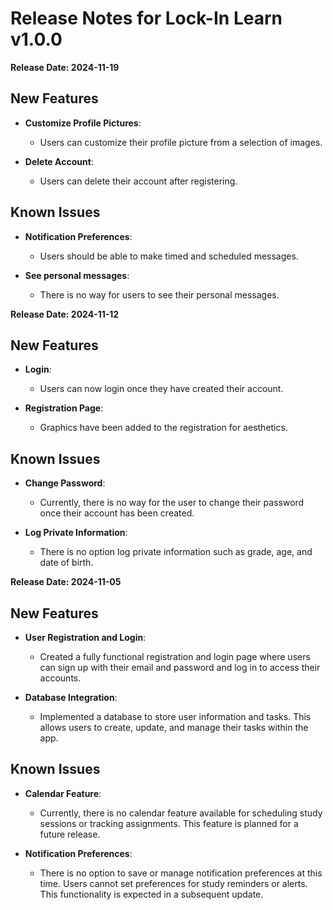 # Release Notes for Lock-In Learn v1.0.0
**Release Date: 2024-11-19**
## New Features
- **Customize Profile Pictures**:
  - Users can customize their profile picture from a selection of images. 

- **Delete Account**:
  - Users can delete their account after registering. 

## Known Issues
- **Notification Preferences**:
  - Users should be able to make timed and scheduled messages.

- **See personal messages**:
  - There is no way for users to see their personal messages.

**Release Date: 2024-11-12**
## New Features
- **Login**:
  - Users can now login once they have created their account. 

- **Registration Page**:
  - Graphics have been added to the registration for aesthetics.

## Known Issues
- **Change Password**:
  - Currently, there is no way for the user to change their password once their account has been created.

- **Log Private Information**:
  - There is no option log private information such as grade, age, and date of birth.



**Release Date: 2024-11-05**

## New Features
- **User Registration and Login**:
  - Created a fully functional registration and login
page where users can sign up with their email and
password and log in to access their accounts.

- **Database Integration**:
  - Implemented a database to store user information and
tasks. This allows users to create, update, and manage
their tasks within the app.

## Known Issues
- **Calendar Feature**:
  - Currently, there is no calendar
feature available for scheduling study sessions or
tracking assignments. This feature is planned for a
future release.

- **Notification Preferences**:
  - There is no option to
save or manage notification preferences at this time.
Users cannot set preferences for study reminders or
alerts. This functionality is expected in a subsequent
update.
